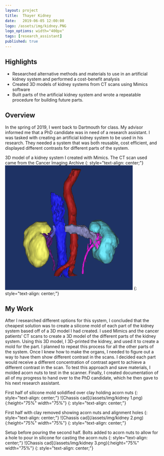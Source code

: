 ```yaml
---
layout: project
title:  Thayer Kidney
date:   2019-06-05 12:00:00
logo: /assets/img/kidney.PNG
logo_options: width="400px"
tags: [research_assistant]
published: true
---
```


## Highlights
- Researched alternative methods and materials to use in an artificial kidney system and performed a cost-benefit analysis
- Created 3D models of kidney systems from CT scans using Mimics software
- Built parts of the artificial kidney system and wrote a repeatable procedure for building future parts. 


## Overview
In the spring of 2019, I went back to Dartmouth for class. My advisor informed me that a PhD candidate was in need of a research assistant. I was tasked with creating an artificial kidney system to be used in his research. They needed a system that was both reusable, cost efficient, and displayed different contrasts for different parts of the system. 

3D model of a kidney system I created with Mimics. The CT scan used came from the Cancer Imaging Archive
{: style="text-align: center;"}
![Chassis cad](/assets/img/kidney.PNG)
{: style="text-align: center;"}

## My Work
After I researched different options for this system, I concluded that the cheapest solution was to create a silicone mold of each part of the kidney system based off of a 3D model I had created. I used Mimics and the cancer patients’ CT scans to create a 3D model of the different parts of the kidney system. Using this 3D model, I 3D-printed the kidney, and used it to create a mold for the part. I planned to repeat this process for all the other parts of the system. Once I knew how to make the organs, I needed to figure out a way to have them show different contrast in the scans. I decided each part would receive a different concentration of contrast agent to achieve a different contrast in the scan. To test this approach and save materials, I molded acorn nuts to test in the scanner. Finally, I created documentation of all of my progress to hand over to the PhD candidate, which he then gave to his next research assistant. 

First half of silicone mold solidified over clay holding acorn nuts
{: style="text-align: center;"}
![Chassis cad](/assets/img/kidney 1.png){:height="75%" width="75%"}
{: style="text-align: center;"}

First half with clay removed showing acorn nuts and alignment holes
{: style="text-align: center;"}
![Chassis cad](/assets/img/kidney 2.png){:height="75%" width="75%"}
{: style="text-align: center;"}

Setup before pouring the second half. Bolts added to acorn nuts to allow for a hole to pour in silicone for casting the acorn nuts
{: style="text-align: center;"}
![Chassis cad](/assets/img/kidney 3.png){:height="75%" width="75%"}
{: style="text-align: center;"}

